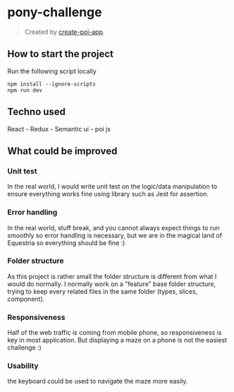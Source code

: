 # pony-challenge

> Created by [create-poi-app](https://poi.js.org).

## How to start the project
 Run the following script locally
```
npm install --ignore-scripts
npm run dev
```


## Techno used
React - Redux - Semantic ui - poi js 

## What could be improved

### Unit test
In the real world, I would write unit test on the logic/data manipulation to ensure everything works fine using 
library such as Jest for assertion.

### Error handling
In the real world, stuff break, and you cannot always expect things to run smoothly so error handling is necessary, 
but we are in the magical land of Equestria so everything should be fine :) 

### Folder structure
As this project is rather small the folder structure is different from what I would do normally. I normally work on 
a "feature" base folder structure, trying to keep every related files in the same folder (types, slices, component).

### Responsiveness
Half of the web traffic is coming from mobile phone, so responsiveness is key in most application. But displaying a 
maze on a phone is not the easiest challenge :) 

### Usability
the keyboard could be used to navigate the maze more easily. 